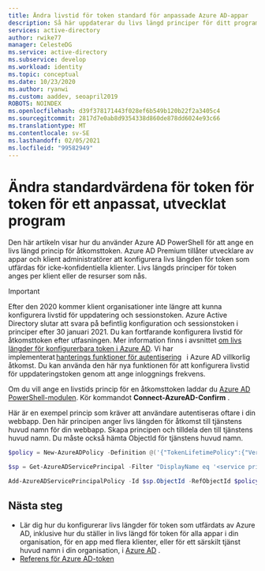 ```yaml
---
title: Ändra livstid för token standard för anpassade Azure AD-appar
description: Så här uppdaterar du livs längd principer för ditt program som du utvecklar på Azure AD
services: active-directory
author: rwike77
manager: CelesteDG
ms.service: active-directory
ms.subservice: develop
ms.workload: identity
ms.topic: conceptual
ms.date: 10/23/2020
ms.author: ryanwi
ms.custom: aaddev, seoapril2019
ROBOTS: NOINDEX
ms.openlocfilehash: d39f378171443f028ef6b549b120b22f2a3405c4
ms.sourcegitcommit: 2817d7e0ab8d9354338d860de878dd6024e93c66
ms.translationtype: MT
ms.contentlocale: sv-SE
ms.lasthandoff: 02/05/2021
ms.locfileid: "99582949"
---
```

# <a name="how-to-change-the-token-lifetime-defaults-for-a-custom-developed-application"></a>Ändra standardvärdena för token för token för ett anpassat, utvecklat program

Den här artikeln visar hur du använder Azure AD PowerShell för att ange en livs längd princip för åtkomsttoken. Azure AD Premium tillåter utvecklare av appar och klient administratörer att konfigurera livs längden för token som utfärdas för icke-konfidentiella klienter. Livs längds principer för token anges per klient eller de resurser som nås.

> [!IMPORTANT]
> Efter den 2020 kommer klient organisationer inte längre att kunna konfigurera livstid för uppdatering och sessionstoken.  Azure Active Directory slutar att svara på befintlig konfiguration och sessionstoken i principer efter 30 januari 2021. Du kan fortfarande konfigurera livstid för åtkomsttoken efter utfasningen. Mer information finns i avsnittet [om livs längder för konfigurerbara token i Azure AD](./active-directory-configurable-token-lifetimes.md).
> Vi har implementerat [hanterings funktioner för autentisering](../conditional-access/howto-conditional-access-session-lifetime.md)   i Azure AD villkorlig åtkomst. Du kan använda den här nya funktionen för att konfigurera livstid för uppdateringstoken genom att ange inloggnings frekvens.  

Om du vill ange en livstids princip för en åtkomsttoken laddar du [Azure AD PowerShell-modulen](https://www.powershellgallery.com/packages/AzureADPreview).
Kör kommandot **Connect-AzureAD-Confirm** .

Här är en exempel princip som kräver att användare autentiseras oftare i din webbapp. Den här principen anger livs längden för åtkomst till tjänstens huvud namn för din webbapp. Skapa principen och tilldela den till tjänstens huvud namn. Du måste också hämta ObjectId för tjänstens huvud namn.

```powershell
$policy = New-AzureADPolicy -Definition @('{"TokenLifetimePolicy":{"Version":1,"AccessTokenLifetime":"02:00:00"}}') -DisplayName "WebPolicyScenario" -IsOrganizationDefault $false -Type "TokenLifetimePolicy"

$sp = Get-AzureADServicePrincipal -Filter "DisplayName eq '<service principal display name>'"

Add-AzureADServicePrincipalPolicy -Id $sp.ObjectId -RefObjectId $policy.Id
```

## <a name="next-steps"></a>Nästa steg

* Lär dig hur du konfigurerar livs längder för token som utfärdats av Azure AD, inklusive hur du ställer in livs längd för token för alla appar i din organisation, för en app med flera klienter, eller för ett särskilt tjänst huvud namn i din organisation, i [Azure AD](./active-directory-configurable-token-lifetimes.md) . 
* [Referens för Azure AD-token](./id-tokens.md)
